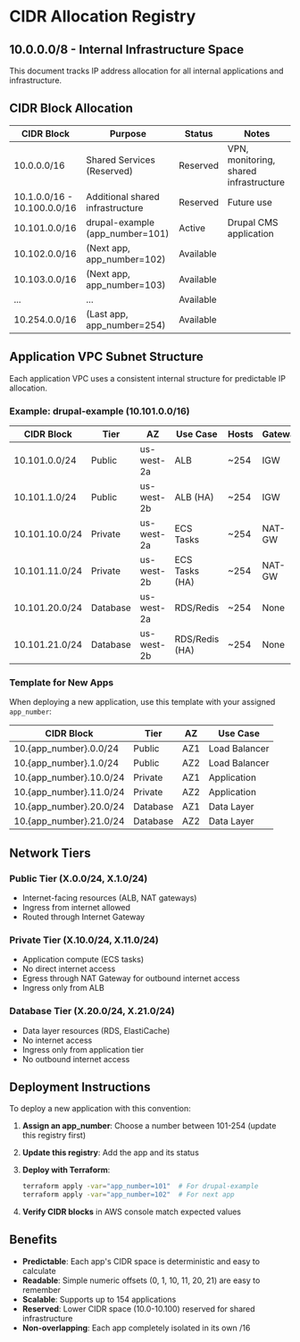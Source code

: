 # CIDR Allocation Registry

## 10.0.0.0/8 - Internal Infrastructure Space

This document tracks IP address allocation for all internal applications and infrastructure.

## CIDR Block Allocation

| CIDR Block      | Purpose                          | Status   | Notes |
|-----------------|----------------------------------|----------|-------|
| 10.0.0.0/16     | Shared Services (Reserved)       | Reserved | VPN, monitoring, shared infrastructure |
| 10.1.0.0/16 - 10.100.0.0/16 | Additional shared infrastructure | Reserved | Future use |
| 10.101.0.0/16   | drupal-example (app_number=101)  | Active   | Drupal CMS application |
| 10.102.0.0/16   | (Next app, app_number=102)       | Available |  |
| 10.103.0.0/16   | (Next app, app_number=103)       | Available |  |
| ...             | ...                              | Available |  |
| 10.254.0.0/16   | (Last app, app_number=254)       | Available |  |

## Application VPC Subnet Structure

Each application VPC uses a consistent internal structure for predictable IP allocation.

### Example: drupal-example (10.101.0.0/16)

| CIDR Block      | Tier     | AZ     | Use Case       | Hosts | Gateway |
|-----------------|----------|--------|----------------|-------|---------|
| 10.101.0.0/24   | Public   | us-west-2a | ALB            | ~254  | IGW     |
| 10.101.1.0/24   | Public   | us-west-2b | ALB (HA)       | ~254  | IGW     |
| 10.101.10.0/24  | Private  | us-west-2a | ECS Tasks      | ~254  | NAT-GW  |
| 10.101.11.0/24  | Private  | us-west-2b | ECS Tasks (HA) | ~254  | NAT-GW  |
| 10.101.20.0/24  | Database | us-west-2a | RDS/Redis      | ~254  | None    |
| 10.101.21.0/24  | Database | us-west-2b | RDS/Redis (HA) | ~254  | None    |

### Template for New Apps

When deploying a new application, use this template with your assigned `app_number`:

| CIDR Block          | Tier     | AZ     | Use Case       |
|---------------------|----------|--------|----------------|
| 10.{app_number}.0.0/24   | Public   | AZ1    | Load Balancer  |
| 10.{app_number}.1.0/24   | Public   | AZ2    | Load Balancer  |
| 10.{app_number}.10.0/24  | Private  | AZ1    | Application    |
| 10.{app_number}.11.0/24  | Private  | AZ2    | Application    |
| 10.{app_number}.20.0/24  | Database | AZ1    | Data Layer     |
| 10.{app_number}.21.0/24  | Database | AZ2    | Data Layer     |

## Network Tiers

### Public Tier (X.0.0/24, X.1.0/24)
- Internet-facing resources (ALB, NAT gateways)
- Ingress from internet allowed
- Routed through Internet Gateway

### Private Tier (X.10.0/24, X.11.0/24)
- Application compute (ECS tasks)
- No direct internet access
- Egress through NAT Gateway for outbound internet access
- Ingress only from ALB

### Database Tier (X.20.0/24, X.21.0/24)
- Data layer resources (RDS, ElastiCache)
- No internet access
- Ingress only from application tier
- No outbound internet access

## Deployment Instructions

To deploy a new application with this convention:

1. **Assign an app_number**: Choose a number between 101-254 (update this registry first)
2. **Update this registry**: Add the app and its status
3. **Deploy with Terraform**:
   ```bash
   terraform apply -var="app_number=101"  # For drupal-example
   terraform apply -var="app_number=102"  # For next app
   ```

4. **Verify CIDR blocks** in AWS console match expected values

## Benefits

- **Predictable**: Each app's CIDR space is deterministic and easy to calculate
- **Readable**: Simple numeric offsets (0, 1, 10, 11, 20, 21) are easy to remember
- **Scalable**: Supports up to 154 applications
- **Reserved**: Lower CIDR space (10.0-10.100) reserved for shared infrastructure
- **Non-overlapping**: Each app completely isolated in its own /16
